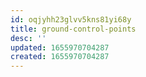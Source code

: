 ```yaml
---
id: oqjyhh23glvv5kns81yi68y
title: ground-control-points
desc: ''
updated: 1655970704287
created: 1655970704287
---
```


